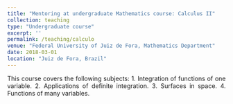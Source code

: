 ```yaml
---
title: "Mentoring at undergraduate Mathematics course: Calculus II"
collection: teaching
type: "Undergraduate course"
excerpt: ''
permalink: /teaching/calculo
venue: "Federal University of Juiz de Fora, Mathematics Department"
date: 2018-03-01
location: "Juiz de Fora, Brazil"
---
```


<div style="text-align: justify">
This course covers the following subjects: 1. Integration of functions of one variable. 2. Applications of definite integration. 3. Surfaces in space. 4. Functions of many variables.
</div>
